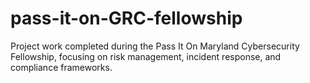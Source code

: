 # pass-it-on-GRC-fellowship
Project work completed during the Pass It On Maryland Cybersecurity Fellowship, focusing on risk management, incident response, and compliance frameworks.
